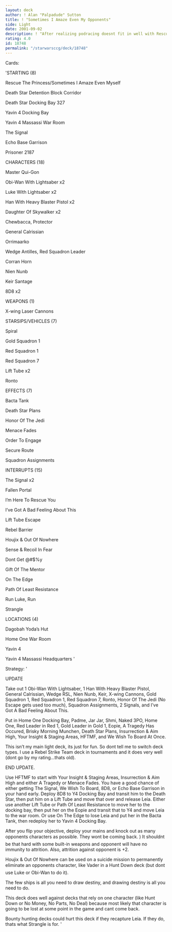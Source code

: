 ```yaml
---
layout: deck
author: ! Alan "Palpadude" Sutton
title: ! "Sometimes I Amaze Even My Opponents"
side: Light
date: 2001-09-02
description: ! "After realizing podracing doesnt fit in well with Rescue The Princess, heres my attempt without it."
rating: 4.0
id: 18748
permalink: "/starwarsccg/deck/18748"
---
```

Cards: 

'STARTING (8)

Rescue The Princess/Sometimes I Amaze Even Myself

Death Star Detention Block Corridor

Death Star Docking Bay 327

Yavin 4 Docking Bay

Yavin 4 Massassi War Room

The Signal

Echo Base Garrison

Prisoner 2187


CHARACTERS (18)

Master Qui-Gon

Obi-Wan With Lightsaber x2

Luke With Lightsaber x2

Han With Heavy Blaster Pistol x2

Daughter Of Skywalker x2

Chewbacca, Protector

General Calrissian

Orrimaarko

Wedge Antilles, Red Squadron Leader

Corran Horn

Nien Nunb

Keir Santage

8D8 x2


WEAPONS (1)

X-wing Laser Cannons


STARSIPS/VEHICLES (7)

Spiral

Gold Squadron 1

Red Squadron 1

Red Squadron 7

Lift Tube x2

Ronto


EFFECTS (7)

Bacta Tank

Death Star Plans

Honor Of The Jedi

Menace Fades

Order To Engage

Secure Route

Squadron Assignments


INTERRUPTS (15)

The Signal x2

Fallen Portal

I’m Here To Rescue You

I’ve Got A Bad Feeling About This

Lift Tube Escape

Rebel Barrier

Houjix & Out Of Nowhere

Sense & Recoil In Fear

Dont Get @#$%y

Gift Of The Mentor

On The Edge

Path Of Least Resistance

Run Luke, Run

Strangle


LOCATIONS (4)

Dagobah Yoda’s Hut

Home One War Room

Yavin 4

Yavin 4 Massassi Headquarters '

Strategy: '

UPDATE 


Take out 1 Obi-Wan With Lightsaber, 1 Han With Heavy Blaster Pistol, General Calrissian, Wedge RSL, Nien Nunb, Keir, X-wing Cannons, Gold Squadron 1, Red Squadron 1, Red Squadron 7, Ronto, Honor Of The Jedi (No Escape gets used too much), Squadron Assignments, 2 Signals, and I’ve Got A Bad Feeling About This.


Put in Home One Docking Bay, Padme, Jar Jar, Shmi, Naked 3PO, Home One, Red Leader in Red 1, Gold Leader in Gold 1, Eopie, A Tragedy Has Occured, Brisky Morning Munchen, Death Star Plans, Insurrection & Aim High, Your Insight & Staging Areas, HFTMF, and We Wish To Board At Once.


This isn’t my main light deck, its just for fun.  So dont tell me to switch deck types.  I use a Rebel Strike Team deck in tournaments and it does very well (dont go by my rating...thats old).


END UPDATE.



Use HFTMF to start with Your Insight & Staging Areas, Insurrection & Aim High and either A Tragedy or Menace Fades.   You have a good chance of either getting The Signal, We Wish To Board, 8D8, or Echo Base Garrison in your hand early.  Deploy 8D8 to Y4 Docking Bay and transit him to the Death Star, then put him on a Lift Tube and move that over and release Leia.  Either use another Lift Tube or Path Of Least Resistance to move her to the docking bay, then put her on the Eopie and transit that to Y4 and move Leia to the war room.  Or use On The Edge to lose Leia and put her in the Bacta Tank, then redeploy her to Yavin 4 Docking Bay.


After you flip your objective, deploy your mains and knock out as many opponents characters as possible.  They wont be coming back.  )  It shouldnt be that hard with some built-in weapons and opponent will have no immunity to attrition.  Also, attrition against opponent is +2.


Houjix & Out Of Nowhere can be used on a suicide mission to permanently eliminate an opponents character, like Vader in a Hunt Down deck (but dont use Luke or Obi-Wan to do it). 


The few ships is all you need to draw destiny, and drawing destiny is all you need to do.  


This deck does well against decks that rely on one character (like Hunt Down or No Money, No Parts, No Deal) because most likely that character is going to be lost at some point in the game and cant come back.


Bounty hunting decks could hurt this deck if they recapture Leia.  If they do, thats what Strangle is for.  '
